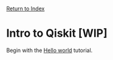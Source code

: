 \
[Return to Index](index.md)
# Intro to Qiskit [WIP]

Begin with the [Hello world](https://docs.quantum.ibm.com/start/hello-world) tutorial.
